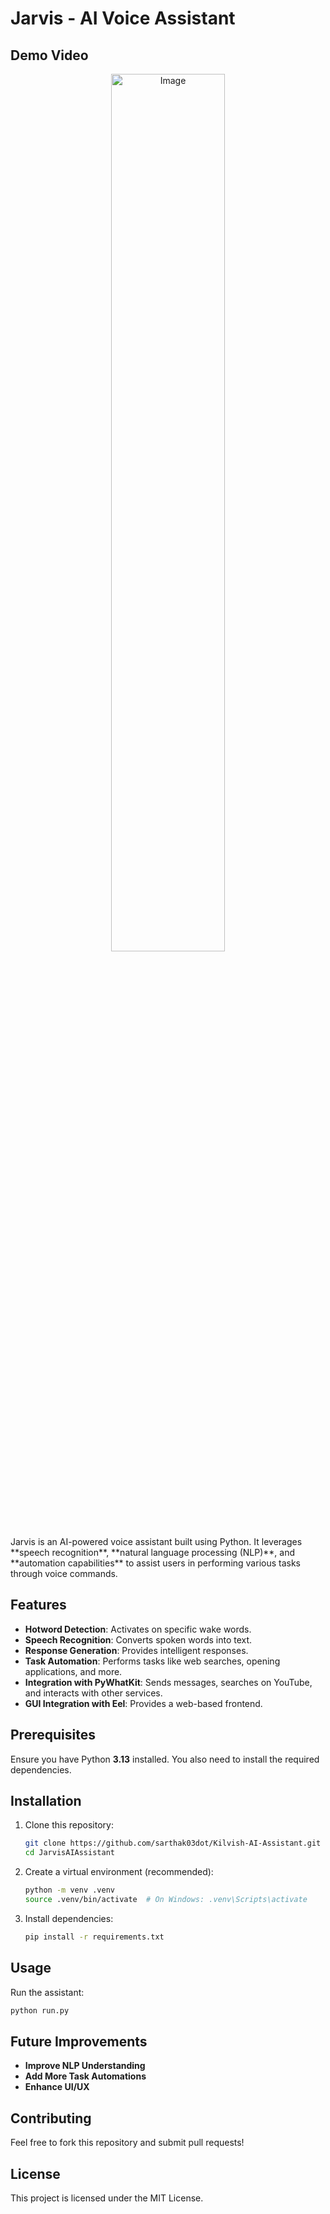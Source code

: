 # Jarvis - AI Voice Assistant

## Demo Video

<div align="center">
  <a href="https://drive.google.com/file/d/1uOiL5D3hkbMZlmvu2_n6wXgd1g9feTvv/view?usp=drive_link">
   <img src="https://github.com/user-attachments/assets/b146b3e8-a331-4b40-b07b-f81630307a8c" alt="Image" width="60%" />
  </a>  
</div>
Jarvis is an AI-powered voice assistant built using Python. It leverages **speech recognition**, **natural language processing (NLP)**, and **automation capabilities** to assist users in performing various tasks through voice commands.

## Features

- **Hotword Detection**: Activates on specific wake words.
- **Speech Recognition**: Converts spoken words into text.
- **Response Generation**: Provides intelligent responses.
- **Task Automation**: Performs tasks like web searches, opening applications, and more.
- **Integration with PyWhatKit**: Sends messages, searches on YouTube, and interacts with other services.
- **GUI Integration with Eel**: Provides a web-based frontend.

## Prerequisites

Ensure you have Python **3.13** installed. You also need to install the required dependencies.

## Installation

1. Clone this repository:
   ```sh
   git clone https://github.com/sarthak03dot/Kilvish-AI-Assistant.git
   cd JarvisAIAssistant
   ```
2. Create a virtual environment (recommended):
   ```sh
   python -m venv .venv
   source .venv/bin/activate  # On Windows: .venv\Scripts\activate
   ```
3. Install dependencies:
   ```sh
   pip install -r requirements.txt
   ```

## Usage

Run the assistant:

```sh
python run.py
```

## Future Improvements

- **Improve NLP Understanding**
- **Add More Task Automations**
- **Enhance UI/UX**

## Contributing

Feel free to fork this repository and submit pull requests!

## License

This project is licensed under the MIT License.
